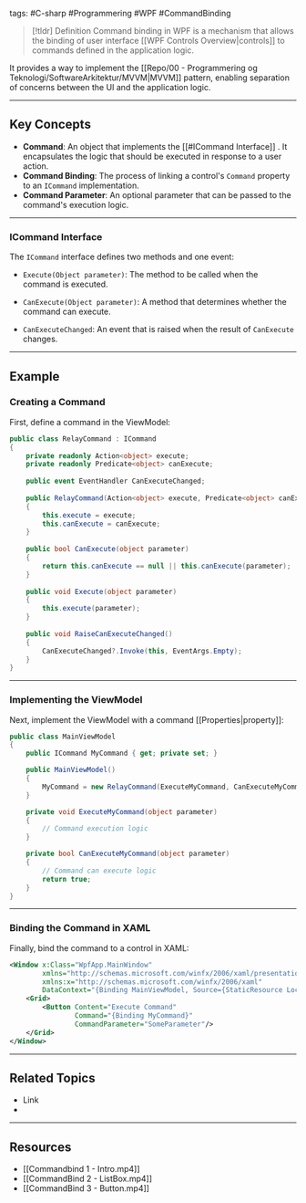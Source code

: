 tags: #C-sharp #Programmering #WPF #CommandBinding

> [!tldr] Definition
> Command binding in WPF is a mechanism that allows the binding of user interface [[WPF Controls Overview|controls]] to commands defined in the application logic. 

It provides a way to implement the [[Repo/00 - Programmering og Teknologi/SoftwareArkitektur/MVVM|MVVM]] pattern, enabling separation of concerns between the UI and the application logic.

---

## Key Concepts
- **Command**: An object that implements the [[#ICommand Interface]] . It encapsulates the logic that should be executed in response to a user action. 
- **Command Binding**: The process of linking a control's `Command` property to an `ICommand` implementation. 
- **Command Parameter**: An optional parameter that can be passed to the command's execution logic.

---

### ICommand Interface
The `ICommand` interface defines two methods and one event: 
- `Execute(Object parameter)`: The method to be called when the command is executed. 

- `CanExecute(Object parameter)`: A method that determines whether the command can execute. 

- `CanExecuteChanged`: An event that is raised when the result of `CanExecute` changes.

---

## Example
### Creating a Command
First, define a command in the ViewModel:
```csharp
public class RelayCommand : ICommand 
{ 
	private readonly Action<object> execute; 
	private readonly Predicate<object> canExecute;
	 
	public event EventHandler CanExecuteChanged; 
	
	public RelayCommand(Action<object> execute, Predicate<object> canExecute = null) 
	{ 
		this.execute = execute; 
		this.canExecute = canExecute; 
	} 
	
	public bool CanExecute(object parameter) 
	{ 
		return this.canExecute == null || this.canExecute(parameter); 
	} 
	
	public void Execute(object parameter) 
	{ 
		this.execute(parameter); 
	} 
	
	public void RaiseCanExecuteChanged() 
	{ 
		CanExecuteChanged?.Invoke(this, EventArgs.Empty); 
	} 
}
```

---

### Implementing the ViewModel
Next, implement the ViewModel with a command [[Properties|property]]:
```csharp
public class MainViewModel
{
    public ICommand MyCommand { get; private set; }

    public MainViewModel()
    {
        MyCommand = new RelayCommand(ExecuteMyCommand, CanExecuteMyCommand);
    }

    private void ExecuteMyCommand(object parameter)
    {
        // Command execution logic
    }

    private bool CanExecuteMyCommand(object parameter)
    {
        // Command can execute logic
        return true;
    }
}
```

---

### Binding the Command in XAML
Finally, bind the command to a control in XAML:
```xml
<Window x:Class="WpfApp.MainWindow"
        xmlns="http://schemas.microsoft.com/winfx/2006/xaml/presentation"
        xmlns:x="http://schemas.microsoft.com/winfx/2006/xaml"
        DataContext="{Binding MainViewModel, Source={StaticResource Locator}}">
    <Grid>
        <Button Content="Execute Command"
                Command="{Binding MyCommand}"
                CommandParameter="SomeParameter"/>
    </Grid>
</Window>
```

---

## Related Topics
- Link
- 

---

## Resources
- [[Commandbind 1 - Intro.mp4]]
- [[CommandBind 2 - ListBox.mp4]]
- [[CommandBind 3 - Button.mp4]]